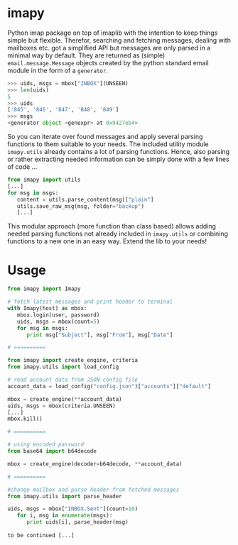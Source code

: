 # imapy
Python imap package on top of imaplib with the intention to keep things simple but flexible.
Therefor, searching and fetching messages, dealing with mailboxes etc. got a simplified API but messages are only parsed in a minimal way by default. They are returned as (simple) `email.message.Message` objects created by the python standard email module in the form of a `generator`.
```Python
>>> uids, msgs = mbox["INBOX"](UNSEEN)
>>> len(uids)
5
>>> uids
['845', '846', '847', '848', '849']
>>> msgs
<generator object <genexpr> at 0x9427eb4>
```
So you can iterate over found messages and apply several parsing functions to them suitable to your needs.
The included utility module `imapy.utils` already contains a lot of parsing functions. Hence, also parsing or rather extracting needed information can be simply done with a few lines of code ...
```Python
from imapy import utils
[...]
for msg in msgs:
   content = utils.parse_content(msg)["plain"]
   utils.save_raw_msg(msg, folder="backup")
   [...]
```
This modular approach (more function than class based) allows adding needed parsing functions not already included in `imapy.utils` or combining functions to a new one in an easy way. Extend the lib to your needs!

# Usage
```Python
from imapy import Imapy

# fetch latest messages and print header to terminal
with Imapy(host) as mbox:
   mbox.login(user, password)
   uids, msgs = mbox(count=5)
   for msg in msgs:
      print msg["Subject"], msg["From"], msg["Date"]

# ==========

from imapy import create_engine, criteria
from imapy.utils import load_config

# read account data from JSON-config file
account_data = load_config("config.json")["accounts"]["default"]

mbox = create_engine(**account_data)
uids, msgs = mbox(criteria.UNSEEN)
[...]
mbox.kill()

# ==========

# using encoded password
from base64 import b64decode

mbox = create_engine(decoder=b64decode, **account_data)

# ==========

#change mailbox and parse header from fetched messages
from imapy.utils import parse_header

uids, msgs = mbox["INBOX.Sent"](count=10)
   for i, msg in enumerate(msgs):
      print uids[i], parse_header(msg)
      
to be continued [...]
```
